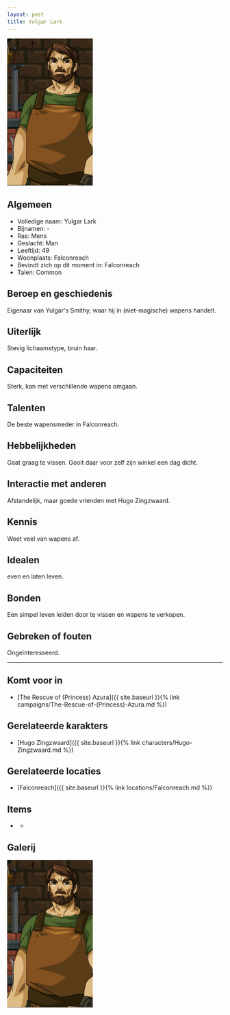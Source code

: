 ```yaml
---
layout: post
title: Yulgar Lark
---
```


<img src="../images/Yulgar Lark.png" alt="Yulgar Lark" width=200>

## Algemeen
* Volledige naam: Yulgar Lark
* Bijnamen: -
* Ras: Mens
* Geslacht: Man
* Leeftijd: 49
* Woonplaats: Falconreach
* Bevindt zich op dit moment in: Falconreach
* Talen: Common

## Beroep en geschiedenis
Eigenaar van Yulgar's Smithy, waar hij in (niet-magische) wapens handelt.

## Uiterlijk
Stevig lichaamstype, bruin haar.

## Capaciteiten
Sterk, kan met verschillende wapens omgaan.

## Talenten
De beste wapensmeder in Falconreach.

## Hebbelijkheden
Gaat graag te vissen. Gooit daar voor zelf zijn winkel een dag dicht.

## Interactie met anderen
Afstandelijk, maar goede vrienden met Hugo Zingzwaard.

## Kennis
Weet veel van wapens af.

## Idealen
even en laten leven.

## Bonden
Een simpel leven leiden door te vissen en wapens te verkopen.

## Gebreken of fouten
Ongeïnteresseerd.

---

## Komt voor in
* [The Rescue of (Princess) Azura]({{ site.baseurl }}{% link campaigns/The-Rescue-of-(Princess)-Azura.md %})

## Gerelateerde karakters
* [Hugo Zingzwaard]({{ site.baseurl }}{% link characters/Hugo-Zingzwaard.md %})

## Gerelateerde locaties
* [Falconreach]({{ site.baseurl }}{% link locations/Falconreach.md %})

## Items
* -

## Galerij
<img src="../images/Yulgar Lark.png" alt="Yulgar Lark" width=200>